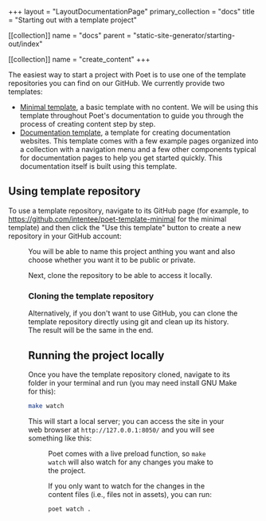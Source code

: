 +++
layout = "LayoutDocumentationPage"
primary_collection = "docs"
title = "Starting out with a template project"

[[collection]]
name = "docs"
parent = "static-site-generator/starting-out/index"

[[collection]]
name = "create_content"
+++

The easiest way to start a project with Poet is to use one of the template repositories you can find on our GitHub. We currently provide two templates:

- [Minimal template](https://github.com/intentee/poet-template-minimal), a basic template with no content. We will be using this template throughout Poet's documentation to guide you through the process of creating content step by step.
- [Documentation template](https://github.com/intentee/poet-template-docs), a template for creating documentation websites. This template comes with a few example pages organized into a collection with a navigation menu and a few other components typical for documentation pages to help you get started quickly. This documentation itself is built using this template.

## Using template repository

To use a template repository, navigate to its GitHub page (for example, to https://github.com/intentee/poet-template-minimal for the minimal template) and then click the "Use this template" button to create a new repository in your GitHub account:

<Figure 
    alt="Using a template repository"
    src="resources/media/starting-out-with-a-template-project/using-template.avif"
/>

You will be able to name this project anthing you want and also choose whether you want it to be public or private. 

Next, clone the repository to be able to access it locally.

### Cloning the template repository

Alternatively, if you don't want to use GitHub, you can clone the template repository directly using git and clean up its history. The result will be the same in the end.

## Running the project locally

Once you have the template repository cloned, navigate to its folder in your terminal and run (you may need install GNU Make for this):

```bash
make watch
```

This will start a local server; you can access the site in your web browser at `http://127.0.0.1:8050/` and you will see something like this:

<Figure 
    alt="Poet's minimal template running locally"
    src="resources/media/starting-out-with-a-template-project/hello-poet.avif"
/>

Poet comes with a live preload function, so `make watch` will also watch for any changes you make to the project. 

If you only want to watch for the changes in the content files (i.e., files not in assets), you can run:

```bash
poet watch .
```
